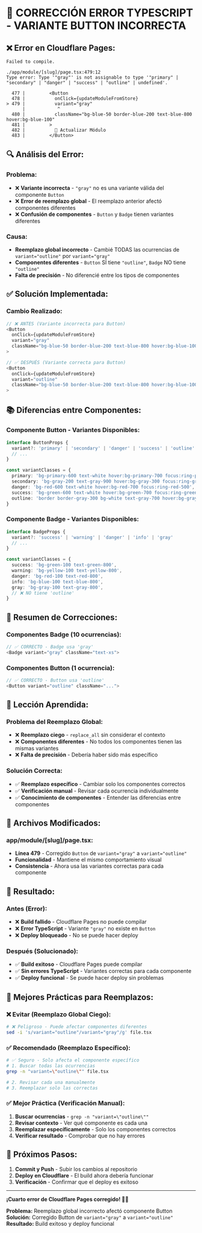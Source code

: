 # 🔧 CORRECCIÓN ERROR TYPESCRIPT - VARIANTE BUTTON INCORRECTA

## ❌ **Error en Cloudflare Pages:**
```
Failed to compile.

./app/module/[slug]/page.tsx:479:12
Type error: Type '"gray"' is not assignable to type '"primary" | "secondary" | "danger" | "success" | "outline" | undefined'.

  477 |         <Button 
  478 |           onClick={updateModuleFromStore}
> 479 |           variant="gray"
      |            ^
  480 |           className="bg-blue-50 border-blue-200 text-blue-800 hover:bg-blue-100"
  481 |         >
  482 |           🔄 Actualizar Módulo
  483 |         </Button>
```

## 🔍 **Análisis del Error:**

### **Problema:**
- ❌ **Variante incorrecta** - `"gray"` no es una variante válida del componente `Button`
- ❌ **Error de reemplazo global** - El reemplazo anterior afectó componentes diferentes
- ❌ **Confusión de componentes** - `Button` y `Badge` tienen variantes diferentes

### **Causa:**
- **Reemplazo global incorrecto** - Cambié TODAS las ocurrencias de `variant="outline"` por `variant="gray"`
- **Componentes diferentes** - `Button` SÍ tiene `"outline"`, `Badge` NO tiene `"outline"`
- **Falta de precisión** - No diferencié entre los tipos de componentes

## ✅ **Solución Implementada:**

### **Cambio Realizado:**
```typescript
// ❌ ANTES (Variante incorrecta para Button)
<Button 
  onClick={updateModuleFromStore}
  variant="gray"
  className="bg-blue-50 border-blue-200 text-blue-800 hover:bg-blue-100"
>

// ✅ DESPUÉS (Variante correcta para Button)
<Button 
  onClick={updateModuleFromStore}
  variant="outline"
  className="bg-blue-50 border-blue-200 text-blue-800 hover:bg-blue-100"
>
```

## 📚 **Diferencias entre Componentes:**

### **Componente Button - Variantes Disponibles:**
```typescript
interface ButtonProps {
  variant?: 'primary' | 'secondary' | 'danger' | 'success' | 'outline'
  // ...
}

const variantClasses = {
  primary: 'bg-primary-600 text-white hover:bg-primary-700 focus:ring-primary-500',
  secondary: 'bg-gray-200 text-gray-900 hover:bg-gray-300 focus:ring-gray-500',
  danger: 'bg-red-600 text-white hover:bg-red-700 focus:ring-red-500',
  success: 'bg-green-600 text-white hover:bg-green-700 focus:ring-green-500',
  outline: 'border border-gray-300 bg-white text-gray-700 hover:bg-gray-50 focus:ring-primary-500', // ✅ EXISTE
}
```

### **Componente Badge - Variantes Disponibles:**
```typescript
interface BadgeProps {
  variant?: 'success' | 'warning' | 'danger' | 'info' | 'gray'
  // ...
}

const variantClasses = {
  success: 'bg-green-100 text-green-800',
  warning: 'bg-yellow-100 text-yellow-800',
  danger: 'bg-red-100 text-red-800',
  info: 'bg-blue-100 text-blue-800',
  gray: 'bg-gray-100 text-gray-800',
  // ❌ NO tiene 'outline'
}
```

## 🔧 **Resumen de Correcciones:**

### **Componentes Badge (10 ocurrencias):**
```typescript
// ✅ CORRECTO - Badge usa 'gray'
<Badge variant="gray" className="text-xs">
```

### **Componentes Button (1 ocurrencia):**
```typescript
// ✅ CORRECTO - Button usa 'outline'
<Button variant="outline" className="...">
```

## 🎯 **Lección Aprendida:**

### **Problema del Reemplazo Global:**
- ❌ **Reemplazo ciego** - `replace_all` sin considerar el contexto
- ❌ **Componentes diferentes** - No todos los componentes tienen las mismas variantes
- ❌ **Falta de precisión** - Debería haber sido más específico

### **Solución Correcta:**
- ✅ **Reemplazo específico** - Cambiar solo los componentes correctos
- ✅ **Verificación manual** - Revisar cada ocurrencia individualmente
- ✅ **Conocimiento de componentes** - Entender las diferencias entre componentes

## 🔧 **Archivos Modificados:**

### **app/module/[slug]/page.tsx:**
- **Línea 479** - Corregido `Button` de `variant="gray"` a `variant="outline"`
- **Funcionalidad** - Mantiene el mismo comportamiento visual
- **Consistencia** - Ahora usa las variantes correctas para cada componente

## 🎯 **Resultado:**

### **Antes (Error):**
- ❌ **Build fallido** - Cloudflare Pages no puede compilar
- ❌ **Error TypeScript** - Variante `"gray"` no existe en `Button`
- ❌ **Deploy bloqueado** - No se puede hacer deploy

### **Después (Solucionado):**
- ✅ **Build exitoso** - Cloudflare Pages puede compilar
- ✅ **Sin errores TypeScript** - Variantes correctas para cada componente
- ✅ **Deploy funcional** - Se puede hacer deploy sin problemas

## 📝 **Mejores Prácticas para Reemplazos:**

### **❌ Evitar (Reemplazo Global Ciego):**
```bash
# ❌ Peligroso - Puede afectar componentes diferentes
sed -i 's/variant="outline"/variant="gray"/g' file.tsx
```

### **✅ Recomendado (Reemplazo Específico):**
```bash
# ✅ Seguro - Solo afecta el componente específico
# 1. Buscar todas las ocurrencias
grep -n "variant=\"outline\"" file.tsx

# 2. Revisar cada una manualmente
# 3. Reemplazar solo las correctas
```

### **✅ Mejor Práctica (Verificación Manual):**
1. **Buscar ocurrencias** - `grep -n "variant=\"outline\""`
2. **Revisar contexto** - Ver qué componente es cada una
3. **Reemplazar específicamente** - Solo los componentes correctos
4. **Verificar resultado** - Comprobar que no hay errores

## 🚀 **Próximos Pasos:**

1. **Commit y Push** - Subir los cambios al repositorio
2. **Deploy en Cloudflare** - El build ahora debería funcionar
3. **Verificación** - Confirmar que el deploy es exitoso

---

**¡Cuarto error de Cloudflare Pages corregido! 🔧✅**

**Problema:** Reemplazo global incorrecto afectó componente Button
**Solución:** Corregido Button de `variant="gray"` a `variant="outline"`
**Resultado:** Build exitoso y deploy funcional
